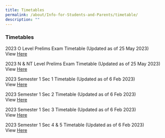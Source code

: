 ```yaml
---
title: Timetables
permalink: /about/Info-for-Students-and-Parents/timetable/
description: ""
---
```

### **Timetables**

2023 O Level Prelims Exam Timetable (Updated as of 25 May 2023) <br> View [Here](https://drive.google.com/file/d/1bOsi8Q3n9HCKvMcHYAarNLppPjAcqhoy/view?usp=share_link)

2023 N &amp; NT Level Prelims Exam Timetable (Updated as of 25 May 2023) <br> View [Here](https://drive.google.com/file/d/14ASveUsB15o8QuKrkWCHKEgKZ_lIwktV/view?usp=share_link)


2023 Semester 1 Sec 1 Timetable (Updated as of 6 Feb 2023) <br>
View [Here](https://drive.google.com/file/d/1iUBIEpJEhHHrYa9ifGx7h3nGS9vyGUu3/view?usp=share_link)

2023 Semester 1 Sec 2 Timetable (Updated as of 6 Feb 2023)<br>
View [Here](https://drive.google.com/file/d/1rG7bbgejdQDkj6CnDOiXqZaK1zMXHqfv/view?usp=share_link)

2023 Semester 1 Sec 3 Timetable (Updated as of 6 Feb 2023)<br>
View [Here](https://drive.google.com/file/d/1VdGIE6xiznFIq1EhGgbQui5AzkZlIEwD/view?usp=share_link)

2023 Semester 1 Sec 4 &amp; 5 Timetable (Updated as of 6 Feb 2023) <br>
View [Here](https://drive.google.com/file/d/1w3997Ehp2JFpVw65RDNe2hM6_xsbE7a_/view?usp=sharing)